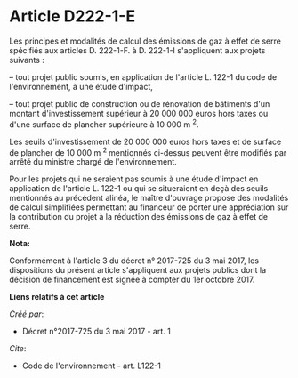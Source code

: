 # Article D222-1-E

Les principes et modalités de calcul des émissions de gaz à effet de serre spécifiés aux articles D. 222-1-F. à D. 222-1-I
s'appliquent aux projets suivants :

– tout projet public soumis, en application de l'article L. 122-1 du code de l'environnement, à une étude d'impact,

– tout projet public de construction ou de rénovation de bâtiments d'un montant d'investissement supérieur à 20 000 000 euros
hors taxes ou d'une surface de plancher supérieure à 10 000 m
  <sup>2</sup>.

Les seuils d'investissement de 20 000 000 euros hors taxes et de surface de plancher de 10 000 m
  <sup>2 </sup>mentionnés ci-dessus peuvent être modifiés par arrêté du ministre chargé de l'environnement.

Pour les projets qui ne seraient pas soumis à une étude d'impact en application de l'article L. 122-1 ou qui se situeraient
en deçà des seuils mentionnés au précédent alinéa, le maître d'ouvrage propose des modalités de calcul simplifiées permettant
au financeur de porter une appréciation sur la contribution du projet à la réduction des émissions de gaz à effet de serre.

**Nota:**

Conformément à l'article 3 du décret n° 2017-725 du 3 mai 2017, les dispositions du présent article s'appliquent aux projets
publics dont la décision de financement est signée à compter du 1er octobre 2017.

**Liens relatifs à cet article**

_Créé par_:

  - Décret n°2017-725 du 3 mai 2017 - art. 1

_Cite_:

  - Code de l'environnement - art. L122-1

